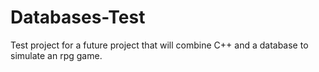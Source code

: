 # Databases-Test
Test project for a future project that will combine C++ and a database to simulate an rpg game.

